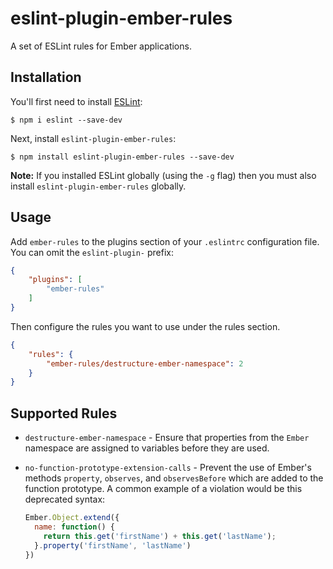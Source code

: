# eslint-plugin-ember-rules

A set of ESLint rules for Ember applications.

## Installation

You'll first need to install [ESLint](http://eslint.org):

```
$ npm i eslint --save-dev
```

Next, install `eslint-plugin-ember-rules`:

```
$ npm install eslint-plugin-ember-rules --save-dev
```

**Note:** If you installed ESLint globally (using the `-g` flag) then you must also install `eslint-plugin-ember-rules` globally.

## Usage

Add `ember-rules` to the plugins section of your `.eslintrc` configuration file. You can omit the `eslint-plugin-` prefix:

```json
{
    "plugins": [
        "ember-rules"
    ]
}
```

Then configure the rules you want to use under the rules section.

```json
{
    "rules": {
        "ember-rules/destructure-ember-namespace": 2
    }
}
```

## Supported Rules

* `destructure-ember-namespace` - Ensure that properties from the `Ember` namespace
  are assigned to variables before they are used.

* `no-function-prototype-extension-calls` - Prevent the use of Ember's methods
  `property`, `observes`, and `observesBefore` which are added to the function
  prototype. A common example of a violation would be this deprecated syntax:

  ```javascript
  Ember.Object.extend({
    name: function() {
      return this.get('firstName') + this.get('lastName');
    }.property('firstName', 'lastName')
  })
  ```
